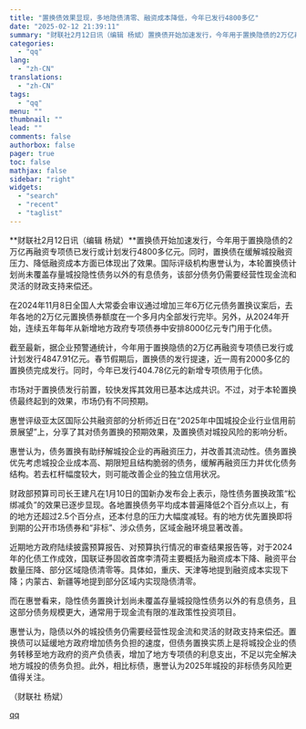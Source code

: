 ```yaml
---
title: "置换债效果显现，多地隐债清零、融资成本降低，今年已发行4800多亿"
date: "2025-02-12 21:39:11"
summary: "财联社2月12日讯（编辑 杨斌）置换债开始加速发行，今年用于置换隐债的2万亿再融资专项债已发行或计划..."
categories:
  - "qq"
lang:
  - "zh-CN"
translations:
  - "zh-CN"
tags:
  - "qq"
menu: ""
thumbnail: ""
lead: ""
comments: false
authorbox: false
pager: true
toc: false
mathjax: false
sidebar: "right"
widgets:
  - "search"
  - "recent"
  - "taglist"
---
```


**财联社2月12日讯（编辑 杨斌）**置换债开始加速发行，今年用于置换隐债的2万亿再融资专项债已发行或计划发行4800多亿元。同时，置换债在缓解城投融资压力、降低融资成本方面已体现出了效果。国际评级机构惠誉认为，本轮置换债计划尚未覆盖存量城投隐性债务以外的有息债务，该部分债务仍需要经营性现金流和灵活的财政支持来偿还。

在2024年11月8日全国人大常委会审议通过增加三年6万亿元债务置换议案后，去年各地的2万亿元置换债券额度在一个多月内全部发行完毕。另外，从2024年开始，连续五年每年从新增地方政府专项债券中安排8000亿元专门用于化债。

截至最新，据企业预警通统计，今年用于置换隐债的2万亿再融资专项债已发行或计划发行4847.91亿元。春节假期后，置换债的发行提速，近一周有2000多亿的置换债完成发行。同时，今年已发行404.78亿元的新增专项债用于化债。

市场对于置换债发行前置，较快发挥其效用已基本达成共识。不过，对于本轮置换债最终起到的效果，市场仍有不同预期。

惠誉评级亚太区国际公共融资部的分析师近日在“2025年中国城投企业行业信用前景展望”上，分享了其对债务置换的预期效果，及置换债对城投风险的影响分析。

惠誉认为，债务置换有助纾解城投企业的再融资压力，并改善其流动性。债务置换优先考虑城投企业成本高、期限短且结构脆弱的债务，缓解再融资压力并优化债务结构。若去杠杆幅度较大，则可能改善企业的独立信用状况。

财政部预算司司长王建凡在1月10日的国新办发布会上表示，隐性债务置换政策“松绑减负”的效果已逐步显现。各地置换债务平均成本普遍降低2个百分点以上，有的地方还超过2.5个百分点，还本付息的压力大幅度减轻。有的地方优先置换即将到期的公开市场债券和“非标”、涉众债务，区域金融环境显著改善。

近期地方政府陆续披露预算报告、对预算执行情况的审查结果报告等，对于2024年的化债工作成效，国联证券固收首席李清荷主要概括为融资成本下降、融资平台数量压降、部分区域隐债清零等。具体如，重庆、天津等地提到融资成本实现下降；内蒙古、新疆等地提到部分区域内实现隐债清零。

而在惠誉看来，隐性债务置换计划尚未覆盖存量城投隐性债务以外的有息债务，且这部分债务规模更大，通常用于现金流有限的准政策性投资项目。

惠誉认为，隐债以外的城投债务仍需要经营性现金流和灵活的财政支持来偿还。置换债可以延缓地方政府增加债务负担的速度，但债务置换实质上是将城投企业的债务转移至地方政府的资产负债表，增加了地方专项债的利息支出，不足以完全解决地方城投的债务负担。此外，相比标债，惠誉认为2025年城投的非标债务风险更值得关注。

（财联社 杨斌）

[qq](https://new.qq.com/rain/a/20250212A0958400)
